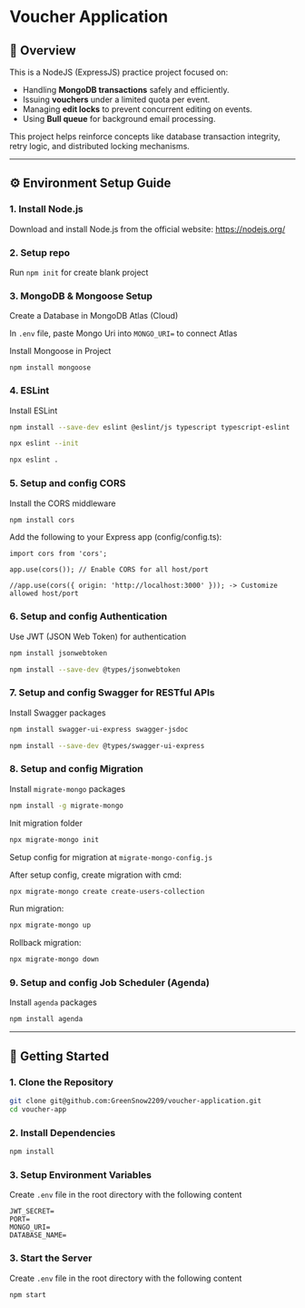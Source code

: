 # Voucher Application

## 📝 Overview

This is a NodeJS (ExpressJS) practice project focused on:

- Handling **MongoDB transactions** safely and efficiently.
- Issuing **vouchers** under a limited quota per event.
- Managing **edit locks** to prevent concurrent editing on events.
- Using **Bull queue** for background email processing.

This project helps reinforce concepts like database transaction integrity, retry logic, and distributed locking mechanisms.

---

## ⚙️ Environment Setup Guide

### 1. Install Node.js

Download and install Node.js from the official website:
https://nodejs.org/

### 2. Setup repo

Run `npm init` for create blank project

### 3. MongoDB & Mongoose Setup

Create a Database in MongoDB Atlas (Cloud)

In `.env` file, paste Mongo Uri into `MONGO_URI=` to connect Atlas

Install Mongoose in Project

`npm install mongoose`

### 4. ESLint

Install ESLint

```bash
npm install --save-dev eslint @eslint/js typescript typescript-eslint
```

```bash
npx eslint --init
```

```bash
npx eslint .
```

### 5. Setup and config CORS

Install the CORS middleware

```bash
npm install cors
```

Add the following to your Express app (config/config.ts):

```
import cors from 'cors';

app.use(cors()); // Enable CORS for all host/port

//app.use(cors({ origin: 'http://localhost:3000' })); -> Customize allowed host/port
```

### 6. Setup and config Authentication

Use JWT (JSON Web Token) for authentication

```bash
npm install jsonwebtoken
```

```bash
npm install --save-dev @types/jsonwebtoken
```

### 7. Setup and config Swagger for RESTful APIs

Install Swagger packages

```bash
npm install swagger-ui-express swagger-jsdoc
```

```bash
npm install --save-dev @types/swagger-ui-express
```

### 8. Setup and config Migration

Install ```migrate-mongo``` packages

```bash
npm install -g migrate-mongo
```

Init migration folder

```bash
npx migrate-mongo init
```

Setup config for migration at ```migrate-mongo-config.js```

After setup config, create migration with cmd:

```bash
npx migrate-mongo create create-users-collection
```

Run migration:

```bash
npx migrate-mongo up
```

Rollback migration:

```bash
npx migrate-mongo down
```

### 9. Setup and config Job Scheduler (Agenda)

Install ```agenda``` packages

```bash
npm install agenda
```

---

## 🚀 Getting Started

### 1. Clone the Repository

```bash
git clone git@github.com:GreenSnow2209/voucher-application.git
cd voucher-app
```

### 2. Install Dependencies

```bash
npm install
```

### 3. Setup Environment Variables

Create `.env` file in the root directory with the following content

```
JWT_SECRET=
PORT=
MONGO_URI=
DATABASE_NAME=
```

### 3. Start the Server

Create `.env` file in the root directory with the following content

```bash
npm start
```
